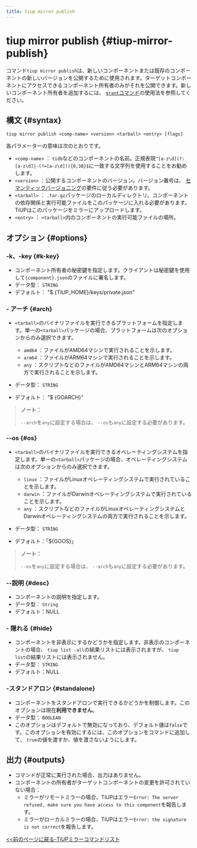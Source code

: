 ```yaml
---
title: tiup mirror publish
---
```


# tiup mirror publish {#tiup-mirror-publish}

コマンド`tiup mirror publish`は、新しいコンポーネントまたは既存のコンポーネントの新しいバージョンを公開するために使用されます。ターゲットコンポーネントにアクセスできるコンポーネント所有者のみがそれを公開できます。新しいコンポーネント所有者を追加するには、 [`grant`コマンド](/tiup/tiup-command-mirror-grant.md)の使用法を参照してください。

## 構文 {#syntax}

```shell
tiup mirror publish <comp-name> <version> <tarball> <entry> [flags]
```

各パラメーターの意味は次のとおりです。

-   `<comp-name>` ： `tidb`などのコンポーネントの名前。正規表現`^[a-z\d](?:[a-z\d]|-(?=[a-z\d])){0,38}$`に一致する文字列を使用することをお勧めします。
-   `<version>` ：公開するコンポーネントのバージョン。バージョン番号は、 [セマンティックバージョニング](https://semver.org/)の要件に従う必要があります。
-   `<tarball>` ： `.tar.gz`パッケージのローカルディレクトリ。コンポーネントの依存関係と実行可能ファイルをこのパッケージに入れる必要があります。 TiUPはこのパッケージをミラーにアップロードします。
-   `<entry>` ： `<tarball>`内のコンポーネントの実行可能ファイルの場所。

## オプション {#options}

### -k、-key {#k-key}

-   コンポーネント所有者の秘密鍵を指定します。クライアントは秘密鍵を使用して`{component}.json`のファイルに署名します。
-   データ型： `STRING`
-   デフォルト： &quot;$ {TIUP_HOME}/keys/private.json&quot;

### - アーチ {#arch}

-   `<tarball>`のバイナリファイルを実行できるプラットフォームを指定します。単一の`<tarball>`パッケージの場合、プラットフォームは次のオプションからのみ選択できます。

    -   `amd64` ：ファイルがAMD64マシンで実行されることを示します。
    -   `arm64` ：ファイルがARM64マシンで実行されることを示します。
    -   `any` ：スクリプトなどのファイルがAMD64マシンとARM64マシンの両方で実行されることを示します。

-   データ型： `STRING`

-   デフォルト： &quot;$ {GOARCH}&quot;

> **ノート：**
>
> `--arch`を`any`に設定する場合は、 `--os`も`any`に設定する必要があります。

### --os {#os}

-   `<tarball>`のバイナリファイルを実行できるオペレーティングシステムを指定します。単一の`<tarball>`パッケージの場合、オペレーティングシステムは次のオプションからのみ選択できます。

    -   `linux` ：ファイルがLinuxオペレーティングシステムで実行されていることを示します。
    -   `darwin` ：ファイルがDarwinオペレーティングシステムで実行されていることを示します。
    -   `any` ：スクリプトなどのファイルがLinuxオペレーティングシステムとDarwinオペレーティングシステムの両方で実行されることを示します。

-   データ型： `STRING`

-   デフォルト：「${GOOS}」

> **ノート：**
>
> `--os`を`any`に設定する場合は、 `--arch`も`any`に設定する必要があります。

### --説明 {#desc}

-   コンポーネントの説明を指定します。
-   データ型： `String`
-   デフォルト：NULL

### - 隠れる {#hide}

-   コンポーネントを非表示にするかどうかを指定します。非表示のコンポーネントの場合、 `tiup list -all`の結果リストには表示されますが、 `tiup list`の結果リストには表示されません。
-   データ型： `STRING`
-   デフォルト：NULL

### -スタンドアロン {#standalone}

-   コンポーネントをスタンドアロンで実行できるかどうかを制御します。このオプションは現在**利用できません**。
-   データ型： `BOOLEAN`
-   このオプションはデフォルトで無効になっており、デフォルト値は`false`です。このオプションを有効にするには、このオプションをコマンドに追加して、 `true`の値を渡すか、値を渡さないようにします。

## 出力 {#outputs}

-   コマンドが正常に実行された場合、出力はありません。
-   コンポーネントの所有者がターゲットコンポーネントの変更を許可されていない場合：
    -   ミラーがリモートミラーの場合、TiUPはエラー`Error: The server refused, make sure you have access to this component`を報告します。
    -   ミラーがローカルミラーの場合、TiUPはエラー`Error: the signature is not correct`を報告します。

[&lt;&lt;前のページに戻る-TiUPミラーコマンドリスト](/tiup/tiup-command-mirror.md#command-list)
